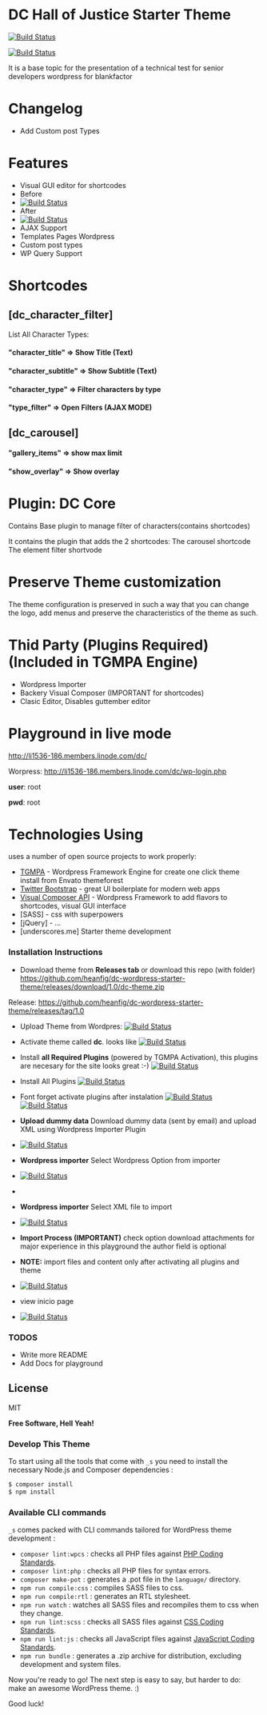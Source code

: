 # DC Hall of Justice Starter Theme

[![Build Status](https://travis-ci.org/joemccann/dillinger.svg?branch=master)](https://travis-ci.org/joemccann/dillinger)

[![Build Status](https://i.imgur.com/89oeoAE.png)](https://travis-ci.org/joemccann/dillinger)

It is a base topic for the presentation of a technical test for senior developers wordpress for blankfactor

# Changelog

  - Add Custom post Types

# Features

- Visual GUI editor for shortcodes
- Before
- [![Build Status](https://i.imgur.com/50T6VdC.png)](https://i.imgur.com/50T6VdC.png)
- After
- [![Build Status](https://i.imgur.com/GNJIfpe.png)](https://i.imgur.com/GNJIfpe.png)
- AJAX Support
- Templates Pages Wordpress
- Custom post types
- WP Query Support

# Shortcodes

## [dc_character_filter]
List All Character Types:
#### "character_title" => Show Title (Text)
#### "character_subtitle" => Show Subtitle (Text)
#### "character_type" => Filter characters by type
#### "type_filter" => Open Filters (AJAX MODE)

## [dc_carousel]
#### "gallery_items" => show max limit
#### "show_overlay" => Show overlay

# Plugin: DC Core

Contains Base plugin to manage filter of characters(contains shortcodes)

It contains the plugin that adds the 2 shortcodes:
The carousel shortcode
The element filter shortvode

# Preserve Theme customization

The theme configuration is preserved in such a way that you can change the logo, add menus and preserve the characteristics of the theme as such.

# Thid Party (Plugins Required) (Included in TGMPA Engine)

- Wordpress Importer
- Backery Visual Composer (IMPORTANT for shortcodes)
- Clasic Editor, Disables guttember editor

# Playground in live mode

http://li1536-186.members.linode.com/dc/

Worpress:
http://li1536-186.members.linode.com/dc/wp-login.php

**user**: root

**pwd**: root

# Technologies Using
uses a number of open source projects to work properly:

* [TGMPA](http://tgmpluginactivation.com/) - Wordpress Framework Engine for create one click theme install from Envato themeforest
* [Twitter Bootstrap](https://getbootstrap.com/) - great UI boilerplate for modern web apps
* [Visual Composer API](https://visualcomposer.com/) - Wordpress Framework to add flavors to shortcodes, visual GUI interface
* [SASS] - css with superpowers
* [jQuery] - ...
* [underscores.me] Starter theme development

### Installation Instructions 

- Download theme from **Releases tab** or download this repo (with folder)
https://github.com/heanfig/dc-wordpress-starter-theme/releases/download/1.0/dc-theme.zip

Release: https://github.com/heanfig/dc-wordpress-starter-theme/releases/tag/1.0

- Upload Theme from Wordpres:
[![Build Status](https://i.imgur.com/xaUWi3O.png)](https://travis-ci.org/joemccann/dillinger)

- Activate theme called **dc**. looks like
[![Build Status](https://i.imgur.com/hlBA3MK.png)](https://travis-ci.org/joemccann/dillinger)

- Install **all Required Plugins** (powered by TGMPA Activation), this plugins are necesary for the site looks great :-)
[![Build Status](https://i.imgur.com/MsGI7Hz.png)](https://travis-ci.org/joemccann/dillinger)

- Install All Plugins
[![Build Status](https://i.imgur.com/VKcdOli.png)](https://travis-ci.org/joemccann/dillinger)

- Font forget activate plugins after instalation
[![Build Status](https://i.imgur.com/FscbWTT.pngg)](https://travis-ci.org/joemccann/dillinger)
[![Build Status](https://i.imgur.com/Vi5Z1EC.png)](https://travis-ci.org/joemccann/dillinger)

- **Upload dummy data** Download dummy data (sent by email) and upload XML using Wordpress Importer Plugin

- [![Build Status](https://i.imgur.com/Vmxdher.png)](https://travis-ci.org/joemccann/dillinger)

- **Wordpress importer** Select Wordpress Option from importer

- [![Build Status](https://i.imgur.com/5XwibCE.png)](https://i.imgur.com/5XwibCE.png)
- 
- **Wordpress importer** Select XML file to import

- [![Build Status](https://i.imgur.com/xTfikez.png)](https://i.imgur.com/xTfikez.png)

- **Import Process (IMPORTANT)** check option download attachments for major experience in this playground the author field is optional

- **NOTE:** import files and content only after activating all plugins and theme

- [![Build Status](https://i.imgur.com/gzl1sz0.png)](https://i.imgur.com/xTfikez.png)

- view inicio page
- [![Build Status](https://i.imgur.com/LEkPXAO.png)](https://i.imgur.com/LEkPXAO.png)


### TODOS

 - Write more README
 - Add Docs for playground

License
----

MIT

**Free Software, Hell Yeah!**

### Develop This Theme

To start using all the tools that come with `_s`  you need to install the necessary Node.js and Composer dependencies :

```sh
$ composer install
$ npm install
```

### Available CLI commands

`_s` comes packed with CLI commands tailored for WordPress theme development :

- `composer lint:wpcs` : checks all PHP files against [PHP Coding Standards](https://developer.wordpress.org/coding-standards/wordpress-coding-standards/php/).
- `composer lint:php` : checks all PHP files for syntax errors.
- `composer make-pot` : generates a .pot file in the `language/` directory.
- `npm run compile:css` : compiles SASS files to css.
- `npm run compile:rtl` : generates an RTL stylesheet.
- `npm run watch` : watches all SASS files and recompiles them to css when they change.
- `npm run lint:scss` : checks all SASS files against [CSS Coding Standards](https://developer.wordpress.org/coding-standards/wordpress-coding-standards/css/).
- `npm run lint:js` : checks all JavaScript files against [JavaScript Coding Standards](https://developer.wordpress.org/coding-standards/wordpress-coding-standards/javascript/).
- `npm run bundle` : generates a .zip archive for distribution, excluding development and system files.

Now you're ready to go! The next step is easy to say, but harder to do: make an awesome WordPress theme. :)

Good luck!
